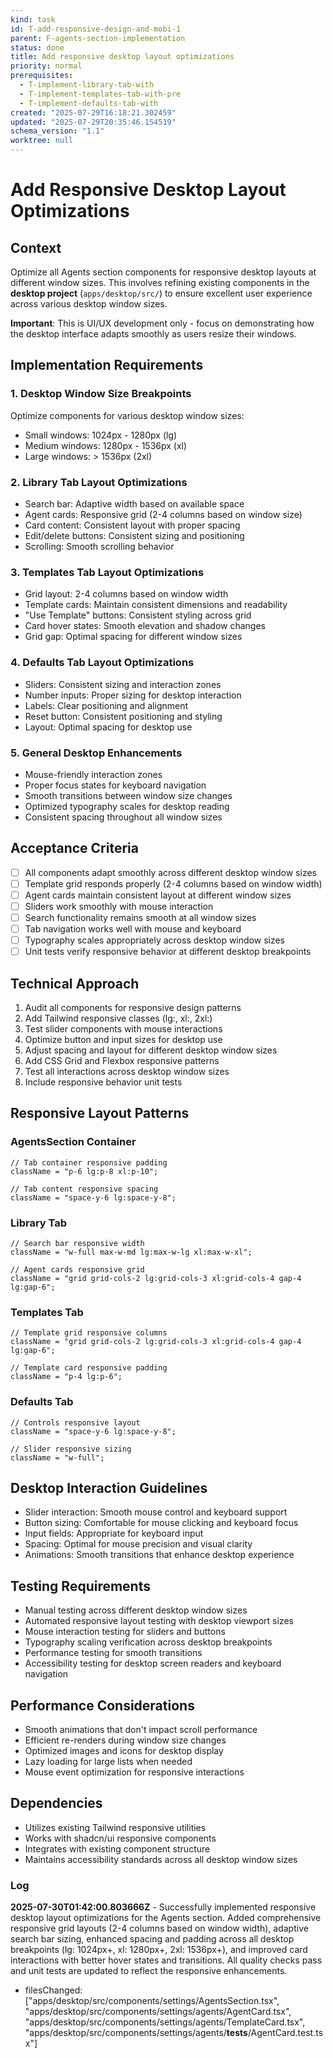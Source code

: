 ```yaml
---
kind: task
id: T-add-responsive-design-and-mobi-1
parent: F-agents-section-implementation
status: done
title: Add responsive desktop layout optimizations
priority: normal
prerequisites:
  - T-implement-library-tab-with
  - T-implement-templates-tab-with-pre
  - T-implement-defaults-tab-with
created: "2025-07-29T16:18:21.302459"
updated: "2025-07-29T20:35:46.154519"
schema_version: "1.1"
worktree: null
---
```


# Add Responsive Desktop Layout Optimizations

## Context

Optimize all Agents section components for responsive desktop layouts at different window sizes. This involves refining existing components in the **desktop project** (`apps/desktop/src/`) to ensure excellent user experience across various desktop window sizes.

**Important**: This is UI/UX development only - focus on demonstrating how the desktop interface adapts smoothly as users resize their windows.

## Implementation Requirements

### 1. Desktop Window Size Breakpoints

Optimize components for various desktop window sizes:

- Small windows: 1024px - 1280px (lg)
- Medium windows: 1280px - 1536px (xl)
- Large windows: > 1536px (2xl)

### 2. Library Tab Layout Optimizations

- Search bar: Adaptive width based on available space
- Agent cards: Responsive grid (2-4 columns based on window size)
- Card content: Consistent layout with proper spacing
- Edit/delete buttons: Consistent sizing and positioning
- Scrolling: Smooth scrolling behavior

### 3. Templates Tab Layout Optimizations

- Grid layout: 2-4 columns based on window width
- Template cards: Maintain consistent dimensions and readability
- "Use Template" buttons: Consistent styling across grid
- Card hover states: Smooth elevation and shadow changes
- Grid gap: Optimal spacing for different window sizes

### 4. Defaults Tab Layout Optimizations

- Sliders: Consistent sizing and interaction zones
- Number inputs: Proper sizing for desktop interaction
- Labels: Clear positioning and alignment
- Reset button: Consistent positioning and styling
- Layout: Optimal spacing for desktop use

### 5. General Desktop Enhancements

- Mouse-friendly interaction zones
- Proper focus states for keyboard navigation
- Smooth transitions between window size changes
- Optimized typography scales for desktop reading
- Consistent spacing throughout all window sizes

## Acceptance Criteria

- [ ] All components adapt smoothly across different desktop window sizes
- [ ] Template grid responds properly (2-4 columns based on window width)
- [ ] Agent cards maintain consistent layout at different window sizes
- [ ] Sliders work smoothly with mouse interaction
- [ ] Search functionality remains smooth at all window sizes
- [ ] Tab navigation works well with mouse and keyboard
- [ ] Typography scales appropriately across desktop window sizes
- [ ] Unit tests verify responsive behavior at different desktop breakpoints

## Technical Approach

1. Audit all components for responsive design patterns
2. Add Tailwind responsive classes (lg:, xl:, 2xl:)
3. Test slider components with mouse interactions
4. Optimize button and input sizes for desktop use
5. Adjust spacing and layout for different desktop window sizes
6. Add CSS Grid and Flexbox responsive patterns
7. Test all interactions across desktop window sizes
8. Include responsive behavior unit tests

## Responsive Layout Patterns

### AgentsSection Container

```tsx
// Tab container responsive padding
className = "p-6 lg:p-8 xl:p-10";

// Tab content responsive spacing
className = "space-y-6 lg:space-y-8";
```

### Library Tab

```tsx
// Search bar responsive width
className = "w-full max-w-md lg:max-w-lg xl:max-w-xl";

// Agent cards responsive grid
className = "grid grid-cols-2 lg:grid-cols-3 xl:grid-cols-4 gap-4 lg:gap-6";
```

### Templates Tab

```tsx
// Template grid responsive columns
className = "grid grid-cols-2 lg:grid-cols-3 xl:grid-cols-4 gap-4 lg:gap-6";

// Template card responsive padding
className = "p-4 lg:p-6";
```

### Defaults Tab

```tsx
// Controls responsive layout
className = "space-y-6 lg:space-y-8";

// Slider responsive sizing
className = "w-full";
```

## Desktop Interaction Guidelines

- Slider interaction: Smooth mouse control and keyboard support
- Button sizing: Comfortable for mouse clicking and keyboard focus
- Input fields: Appropriate for keyboard input
- Spacing: Optimal for mouse precision and visual clarity
- Animations: Smooth transitions that enhance desktop experience

## Testing Requirements

- Manual testing across different desktop window sizes
- Automated responsive layout testing with desktop viewport sizes
- Mouse interaction testing for sliders and buttons
- Typography scaling verification across desktop breakpoints
- Performance testing for smooth transitions
- Accessibility testing for desktop screen readers and keyboard navigation

## Performance Considerations

- Smooth animations that don't impact scroll performance
- Efficient re-renders during window size changes
- Optimized images and icons for desktop display
- Lazy loading for large lists when needed
- Mouse event optimization for responsive interactions

## Dependencies

- Utilizes existing Tailwind responsive utilities
- Works with shadcn/ui responsive components
- Integrates with existing component structure
- Maintains accessibility standards across all desktop window sizes

### Log

**2025-07-30T01:42:00.803666Z** - Successfully implemented responsive desktop layout optimizations for the Agents section. Added comprehensive responsive grid layouts (2-4 columns based on window width), adaptive search bar sizing, enhanced spacing and padding across all desktop breakpoints (lg: 1024px+, xl: 1280px+, 2xl: 1536px+), and improved card interactions with better hover states and transitions. All quality checks pass and unit tests are updated to reflect the responsive enhancements.

- filesChanged: ["apps/desktop/src/components/settings/AgentsSection.tsx", "apps/desktop/src/components/settings/agents/AgentCard.tsx", "apps/desktop/src/components/settings/agents/TemplateCard.tsx", "apps/desktop/src/components/settings/agents/__tests__/AgentCard.test.tsx"]
